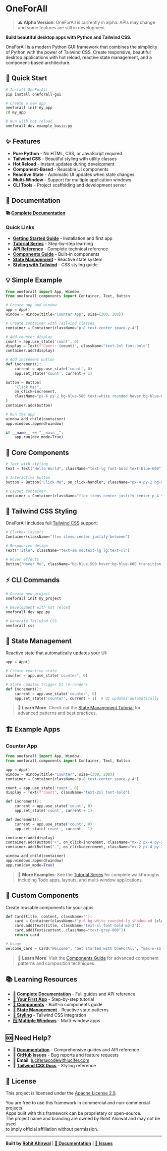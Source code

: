 # OneForAll

> ⚠️ **Alpha Version**: OneForAll is currently in alpha. APIs may change and some features are still in development.

**Build beautiful desktop apps with Python and Tailwind CSS.**

OneForAll is a modern Python GUI framework that combines the simplicity of Python with the power of Tailwind CSS. Create responsive, beautiful desktop applications with hot reload, reactive state management, and a component-based architecture.

## 🚀 Quick Start

```bash
# Install OneForAll
pip install oneforall-gui

# Create a new app
oneforall init my_app
cd my_app

# Run with hot reload
oneforall dev example_basic.py
```

## ✨ Features

- **Pure Python** - No HTML, CSS, or JavaScript required
- **Tailwind CSS** - Beautiful styling with utility classes
- **Hot Reload** - Instant updates during development
- **Component-Based** - Reusable UI components
- **Reactive State** - Automatic UI updates when state changes
- **Multi-Window** - Support for multiple application windows
- **CLI Tools** - Project scaffolding and development server

## 📖 Documentation

**📚 [Complete Documentation](https://rohit-ahirwal.github.io/OneForAll/)**

### Quick Links
- **[Getting Started Guide](https://rohit-ahirwal.github.io/OneForAll/intro)** - Installation and first app
- **[Tutorial Series](https://rohit-ahirwal.github.io/OneForAll/tutorial-basics/your-first-app)** - Step-by-step learning
- **[API Reference](https://rohit-ahirwal.github.io/OneForAll/api/app)** - Complete technical reference
- **[Components Guide](https://rohit-ahirwal.github.io/OneForAll/tutorial-basics/components)** - Built-in components
- **[State Management](https://rohit-ahirwal.github.io/OneForAll/tutorial-basics/state-management)** - Reactive state system
- **[Styling with Tailwind](https://rohit-ahirwal.github.io/OneForAll/tutorial-basics/styling)** - CSS styling guide

## 💡 Simple Example

```python
from oneforall import App, Window
from oneforall.components import Container, Text, Button

# Create app and window
app = App()
window = Window(title="Counter App", size=(300, 200))

# Create container with Tailwind classes
container = Container(className="p-8 text-center space-y-4")

# Add counter display
count = app.use_state('count', 0)
display = Text(f"Count: {count}", className="text-2xl font-bold")
container.add(display)

# Add increment button
def increment():
    current = app.use_state('count', 0)
    app.set_state('count', current + 1)

button = Button(
    "Click Me!", 
    on_click=increment,
    className="px-6 py-2 bg-blue-500 text-white rounded hover:bg-blue-600"
)
container.add(button)

# Run the app
window.add_child(container)
app.windows.append(window)

if __name__ == "__main__":
    app.run(dev_mode=True)
```

## 🧩 Core Components

```python
# Text with styling
text = Text("Hello World", className="text-lg font-bold text-blue-600")

# Interactive button
button = Button("Click Me", on_click=handler, className="px-4 py-2 bg-green-500 text-white rounded")

# Layout container
container = Container(className="flex items-center justify-center p-4 space-x-2")
```

## 🎨 Tailwind CSS Styling

OneForAll includes full [Tailwind CSS](https://tailwindcss.com/) support:

```python
# Flexbox layouts
Container(className="flex items-center justify-between")

# Responsive design
Text("Title", className="text-sm md:text-lg lg:text-xl")

# Hover effects
Button("Hover Me", className="bg-blue-500 hover:bg-blue-600 transition-colors")
```

## ⚡ CLI Commands

```bash
# Create new project
oneforall init my_project

# Development with hot reload
oneforall dev app.py

# Generate Tailwind CSS
oneforall css
```

## 🔄 State Management

Reactive state that automatically updates your UI:

```python
app = App()

# Create reactive state
counter = app.use_state('counter', 0)

# State updates trigger UI re-renders
def increment():
    current = app.use_state('counter', 0)
    app.set_state('counter', current + 1)  # UI updates automatically
```

> 📖 **Learn More**: Check out the [State Management Tutorial](https://rohit-ahirwal.github.io/OneForAll/tutorial-basics/state-management) for advanced patterns and best practices.

## 🏗️ Example Apps

### Counter App
```python
from oneforall import App, Window
from oneforall.components import Container, Text, Button

app = App()
window = Window(title="Counter", size=(300, 200))
container = Container(className="p-8 text-center space-y-4")

count = app.use_state('count', 0)
display = Text(f"count", className="text-2xl font-bold")

def increment():
    current = app.use_state('count', 0)
    app.set_state('count', current + 1)

def decrement():
    current = app.use_state('count', 0)
    app.set_state('count', current - 1)

container.add(display)
container.add(Button("+", on_click=increment, className="mx-2 px-4 py-2 bg-green-500 text-white rounded"))
container.add(Button("-", on_click=decrement, className="mx-2 px-4 py-2 bg-red-500 text-white rounded"))

window.add_child(container)
app.windows.append(window)
app.run(dev_mode=True)
```

> 📖 **More Examples**: See the [Tutorial Series](https://rohit-ahirwal.github.io/OneForAll/tutorial-basics/your-first-app) for complete walkthroughs including Todo apps, layouts, and multi-window applications.

## 🔧 Custom Components

Create reusable components for your apps:

```python
def Card(title, content, className=""):
    card = Container(className=f"p-6 bg-white rounded-lg shadow-md {className}")
    card.add(Text(title, className="text-xl font-bold mb-2"))
    card.add(Text(content, className="text-gray-600"))
    return card

# Usage
welcome_card = Card("Welcome", "Get started with OneForAll", "max-w-sm mx-auto")
```

> 📖 **Learn More**: Visit the [Components Guide](https://rohit-ahirwal.github.io/OneForAll/tutorial-basics/components) for advanced component patterns and composition techniques.

## 📚 Learning Resources

- **[📖 Complete Documentation](https://rohit-ahirwal.github.io/OneForAll/)** - Full guides and API reference
- **[🎯 Your First App](https://rohit-ahirwal.github.io/OneForAll/tutorial-basics/your-first-app)** - Step-by-step tutorial
- **[🧩 Components](https://rohit-ahirwal.github.io/OneForAll/tutorial-basics/components)** - Built-in components guide
- **[🔄 State Management](https://rohit-ahirwal.github.io/OneForAll/tutorial-basics/state-management)** - Reactive state patterns
- **[🎨 Styling](https://rohit-ahirwal.github.io/OneForAll/tutorial-basics/styling)** - Tailwind CSS integration
- **[🪟 Multiple Windows](https://rohit-ahirwal.github.io/OneForAll/tutorial-basics/multiple-windows)** - Multi-window apps

## 🆘 Need Help?

- **📖 [Documentation](https://rohit-ahirwal.github.io/OneForAll/)** - Comprehensive guides and API reference
- **🐛 [GitHub Issues](https://github.com/Rohit-Ahirwal/OneForAll/issues)** - Bug reports and feature requests
- **📧 Email**: lucifer@codewithlucifer.com
- **🎨 [Tailwind CSS Docs](https://tailwindcss.com/docs)** - Styling reference

## 📄 License

This project is licensed under the [Apache License 2.0](./LICENSE).

You are free to use this framework in commercial and non-commercial projects.  
Apps built with this framework can be proprietary or open-source.  
The project name and branding are owned by Rohit Ahirwal and may not be used  
to imply official affiliation without permission.

---

**Built by [Rohit Ahirwal](https://github.com/rohitahirwal)** | **[📖 Documentation](https://rohit-ahirwal.github.io/OneForAll/)** | **[🐛 Issues](https://github.com/Rohit-Ahirwal/OneForAll/issues)**
